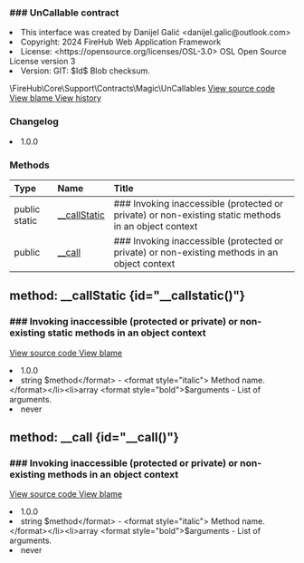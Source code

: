<title># UnCallables</title>

<code-block lang="php">
<![CDATA[interface UnCallables]]>
</code-block>













### ### UnCallable contract



<deflist>
    <def title="Interface basic info:">
        <list><li>This interface was created by Danijel Galić &lt;danijel.galic@outlook.com&gt;</li><li>Copyright: 2024 FireHub Web Application Framework</li><li>License: &lt;https://opensource.org/licenses/OSL-3.0&gt; OSL Open Source License version 3</li><li>Version: GIT: $Id$ Blob checksum.</li></list>
    </def>
</deflist>

<deflist><def title="Fully Qualified Interface Name:">
        \FireHub\Core\Support\Contracts\Magic\UnCallables
    </def><def title="Source code:">
        <a href="https://github.com/The-FireHub-Project/Core/blob/develop-pre-alpha-m1/src/support/contracts/magic/firehub.UnCallables.php#L25">
            View source code
        </a>
    </def>
    <def title="Blame:">
        <a href="https://github.com/The-FireHub-Project/Core/blame/develop-pre-alpha-m1/src/support/contracts/magic/firehub.UnCallables.php">
            View blame
        </a>
    </def>
    <def title="History:">
        <a href="https://github.com/The-FireHub-Project/Core/commits/develop-pre-alpha-m1/src/support/contracts/magic/firehub.UnCallables.php">
            View history
        </a>
    </def></deflist>
### Changelog
<deflist>
    <def title="Version history:">
        <list><li>1.0.0</li></list>
    </def>
</deflist>


### Methods
| Type | Name | Title |
|:-----|:-----|:------|
|public static |<a href="#__callstatic()">__callStatic</a>|### Invoking inaccessible (protected or private) or non-existing static methods in an object context|
|public|<a href="#__call()">__call</a>|### Invoking inaccessible (protected or private) or non-existing methods in an object context|

## method: __callStatic {id="__callstatic()"}

<code-block lang="php">
    <![CDATA[public static UnCallables::__callStatic(string $method, array $arguments):never]]>
</code-block>













### ### Invoking inaccessible (protected or private) or non-existing static methods in an object context



<deflist><def title="Source code:">
                <a href="https://github.com/The-FireHub-Project/Core/blob/develop-pre-alpha-m1/src/support/contracts/magic/firehub.UnCallables.php#L43">
                    View source code
                </a>
            </def>
            <def title="Blame:">
                <a href="https://github.com/The-FireHub-Project/Core/blame/develop-pre-alpha-m1/src/support/contracts/magic/firehub.UnCallables.php#L43">
                    View blame
                </a>
            </def></deflist>
<deflist>
    <def title="Version history:">
        <list><li>1.0.0</li></list>
    </def>
</deflist>
<deflist>
    <def title="This method has parameters:">
        <list><li>string <format style="bold">$method</format> - <format style="italic">
Method name.
</format></li><li>array <format style="bold">$arguments</format> - <format style="italic">
List of arguments.
</format></li></list>
    </def>
</deflist>
<deflist>
    <def title="This method returns:">
        <list><li>never</li></list>
    </def>
</deflist>
## method: __call {id="__call()"}

<code-block lang="php">
    <![CDATA[public UnCallables::__call(string $method, array $arguments):never]]>
</code-block>













### ### Invoking inaccessible (protected or private) or non-existing methods in an object context



<deflist><def title="Source code:">
                <a href="https://github.com/The-FireHub-Project/Core/blob/develop-pre-alpha-m1/src/support/contracts/magic/firehub.UnCallables.php#L34">
                    View source code
                </a>
            </def>
            <def title="Blame:">
                <a href="https://github.com/The-FireHub-Project/Core/blame/develop-pre-alpha-m1/src/support/contracts/magic/firehub.UnCallables.php#L34">
                    View blame
                </a>
            </def></deflist>
<deflist>
    <def title="Version history:">
        <list><li>1.0.0</li></list>
    </def>
</deflist>
<deflist>
    <def title="This method has parameters:">
        <list><li>string <format style="bold">$method</format> - <format style="italic">
Method name.
</format></li><li>array <format style="bold">$arguments</format> - <format style="italic">
List of arguments.
</format></li></list>
    </def>
</deflist>
<deflist>
    <def title="This method returns:">
        <list><li>never</li></list>
    </def>
</deflist>